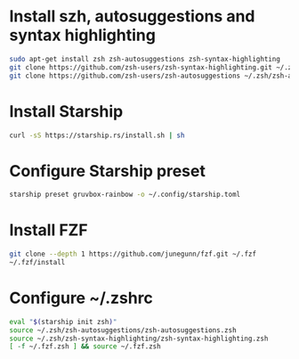 # Install szh, autosuggestions and syntax highlighting
```Bash
sudo apt-get install zsh zsh-autosuggestions zsh-syntax-highlighting
git clone https://github.com/zsh-users/zsh-syntax-highlighting.git ~/.zsh/zsh-syntax-highlighting
git clone https://github.com/zsh-users/zsh-autosuggestions ~/.zsh/zsh-autosuggestions
```

# Install Starship
```Bash
curl -sS https://starship.rs/install.sh | sh
```

# Configure Starship preset
```Bash
starship preset gruvbox-rainbow -o ~/.config/starship.toml
```

# Install FZF
```Bash
git clone --depth 1 https://github.com/junegunn/fzf.git ~/.fzf
~/.fzf/install
```

# Configure ~/.zshrc
```Bash
eval "$(starship init zsh)"
source ~/.zsh/zsh-autosuggestions/zsh-autosuggestions.zsh
source ~/.zsh/zsh-syntax-highlighting/zsh-syntax-highlighting.zsh
[ -f ~/.fzf.zsh ] && source ~/.fzf.zsh
```
